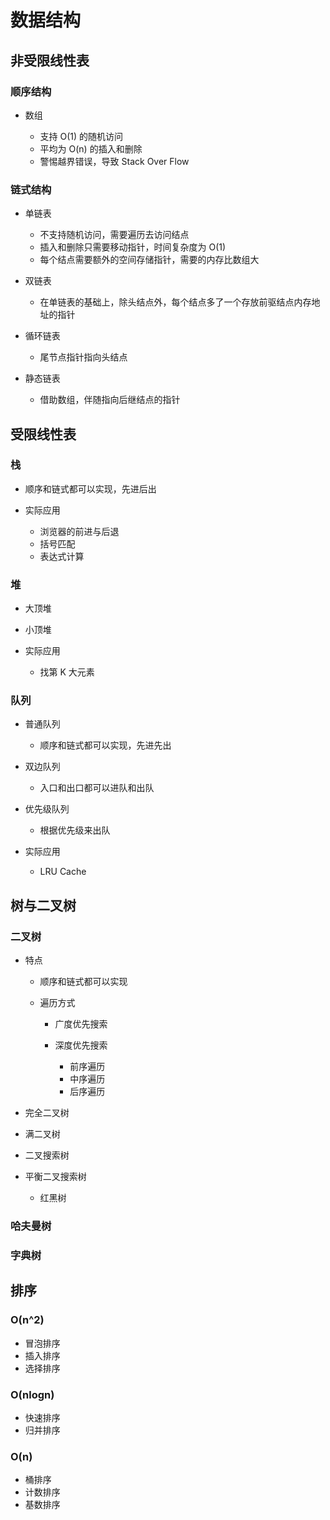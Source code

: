 # 数据结构

## 非受限线性表

### 顺序结构

- 数组

	- 支持 O(1) 的随机访问
	- 平均为 O(n) 的插入和删除
	- 警惕越界错误，导致 Stack Over Flow

### 链式结构

- 单链表

	- 不支持随机访问，需要遍历去访问结点
	- 插入和删除只需要移动指针，时间复杂度为 O(1)
	- 每个结点需要额外的空间存储指针，需要的内存比数组大 

- 双链表

	- 在单链表的基础上，除头结点外，每个结点多了一个存放前驱结点内存地址的指针

- 循环链表

	- 尾节点指针指向头结点

- 静态链表 

	- 借助数组，伴随指向后继结点的指针

## 受限线性表

### 栈

- 顺序和链式都可以实现，先进后出
- 实际应用

	- 浏览器的前进与后退
	- 括号匹配
	- 表达式计算 

### 堆

- 大顶堆
- 小顶堆
- 实际应用 

	- 找第 K 大元素

### 队列 

- 普通队列

	- 顺序和链式都可以实现，先进先出

- 双边队列

	- 入口和出口都可以进队和出队

- 优先级队列

	- 根据优先级来出队

- 实际应用 

	- LRU Cache

## 树与二叉树

### 二叉树

- 特点

	- 顺序和链式都可以实现
	- 遍历方式

		- 广度优先搜索
		- 深度优先搜索 

			- 前序遍历
			- 中序遍历
			- 后序遍历

- 完全二叉树
- 满二叉树
- 二叉搜索树
- 平衡二叉搜索树

	- 红黑树

### 哈夫曼树

### 字典树

## 排序 

### O(n^2)

- 冒泡排序
- 插入排序
- 选择排序

### O(nlogn)

- 快速排序
- 归并排序

### O(n)

- 桶排序
- 计数排序
- 基数排序

